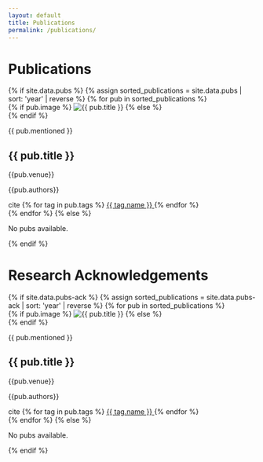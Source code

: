 ```yaml
---
layout: default
title: Publications
permalink: /publications/
---
```


# Publications

<div class="pubs-list">
{% if site.data.pubs %}
   {% assign sorted_publications = site.data.pubs | sort: 'year' | reverse %}
   {% for pub in sorted_publications %}
   <div class="pub-item">
      <div class="pub-image">
         {% if pub.image %}
         <img src="{{ '/assets/images/projects/' | append: pub.image | relative_url }}" alt="{{ pub.title }}">
         {% else %}
         <div class="placeholder-image"></div>
         {% endif %}
      </div>
      <div class="pub-content">
         <div class="pub-header">
         <p class="pub-title-flair">{{ pub.mentioned }}</p>
         <h2 class="pub-title">{{ pub.title }}</h2>
         <p>{{pub.venue}}</p>
            <!-- <p class="pub-citation">{{ pub.authors }}, "{{ pub.title }}"{% if pub.venue %}, {{ pub.venue }}{% endif %}{% if pub.location %}, {{ pub.location }}{% endif %}, {{ pub.year }}</p> -->
         </div>
         <div class="pub-footer">
            <p class="pub-authors">{{pub.authors}}</p>
            <div class="pub-tags">
               <span class="pub-citation copy-trigger tag" 
                     data-citation="{{ pub.authors }}, &quot;{{ pub.title }}&quot;{% if pub.venue %}, {{ pub.venue }}{% endif %}{% if pub.location %}, {{ pub.location }}{% endif %}, {{ pub.year }}"
                     title="Click to copy citation">
                     cite
                  <!-- <svg class="copy-icon" xmlns="http://www.w3.org/2000/svg" width="16" height="16" viewBox="0 0 24 24" fill="none" stroke="currentColor" stroke-width="2" stroke-linecap="round" stroke-linejoin="round"><rect x="9" y="9" width="13" height="13" rx="2" ry="2"></rect><path d="M5 15H4a2 2 0 0 1-2-2V4a2 2 0 0 1 2-2h9a2 2 0 0 1 2 2v1"></path></svg> -->
               </span>
               {% for tag in pub.tags %}
               <a href="{{ tag.url | relative_url }}" class="tag-link">
                  <span class="tag" data-tag="{{ tag.name }}">{{ tag.name }}</span>
               </a>
               {% endfor %}
            </div>
         </div>
      </div>
   </div>
   {% endfor %}
{% else %}
   <p>No pubs available.</p>
{% endif %}
</div>

# Research Acknowledgements

<div class="pubs-list">
{% if site.data.pubs-ack %}
   {% assign sorted_publications = site.data.pubs-ack | sort: 'year' | reverse %}
   {% for pub in sorted_publications %}
   <div class="pub-item">
      <div class="pub-image">
         {% if pub.image %}
         <img src="{{ '/assets/images/projects/' | append: pub.image | relative_url }}" alt="{{ pub.title }}">
         {% else %}
         <div class="placeholder-image"></div>
         {% endif %}
      </div>
      <div class="pub-content">
         <div class="pub-header">
         <p class="pub-title-flair">{{ pub.mentioned }}</p>
         <h2 class="pub-title">{{ pub.title }}</h2>
         <p>{{pub.venue}}</p>
            <!-- <p class="pub-citation">{{ pub.authors }}, "{{ pub.title }}"{% if pub.venue %}, {{ pub.venue }}{% endif %}{% if pub.location %}, {{ pub.location }}{% endif %}, {{ pub.year }}</p> -->
         </div>
         <div class="pub-footer">
            <p class="pub-authors">{{pub.authors}}</p>
            <div class="pub-tags">
               <span class="pub-citation copy-trigger tag" 
                     data-citation="{{ pub.authors }}, &quot;{{ pub.title }}&quot;{% if pub.venue %}, {{ pub.venue }}{% endif %}{% if pub.location %}, {{ pub.location }}{% endif %}, {{ pub.year }}"
                     title="Click to copy citation">
                     cite
                  <!-- <svg class="copy-icon" xmlns="http://www.w3.org/2000/svg" width="16" height="16" viewBox="0 0 24 24" fill="none" stroke="currentColor" stroke-width="2" stroke-linecap="round" stroke-linejoin="round"><rect x="9" y="9" width="13" height="13" rx="2" ry="2"></rect><path d="M5 15H4a2 2 0 0 1-2-2V4a2 2 0 0 1 2-2h9a2 2 0 0 1 2 2v1"></path></svg> -->
               </span>
               {% for tag in pub.tags %}
               <a href="{{ tag.url | relative_url }}" class="tag-link">
                  <span class="tag" data-tag="{{ tag.name }}">{{ tag.name }}</span>
               </a>
               {% endfor %}
            </div>
         </div>
      </div>
   </div>
   {% endfor %}
{% else %}
   <p>No pubs available.</p>
{% endif %}
</div>

<script>
document.addEventListener('DOMContentLoaded', function() {
  const copyTriggers = document.querySelectorAll('.copy-trigger');
  
  copyTriggers.forEach(trigger => {
    trigger.addEventListener('click', function() {
      const citation = this.getAttribute('data-citation');
      navigator.clipboard.writeText(citation)
        .then(() => {
          // Visual feedback
          this.classList.add('copied');
          setTimeout(() => {
            this.classList.remove('copied');
          }, 1500);
        })
        .catch(err => {
          console.error('Failed to copy: ', err);
        });
    });
  });
});
</script>